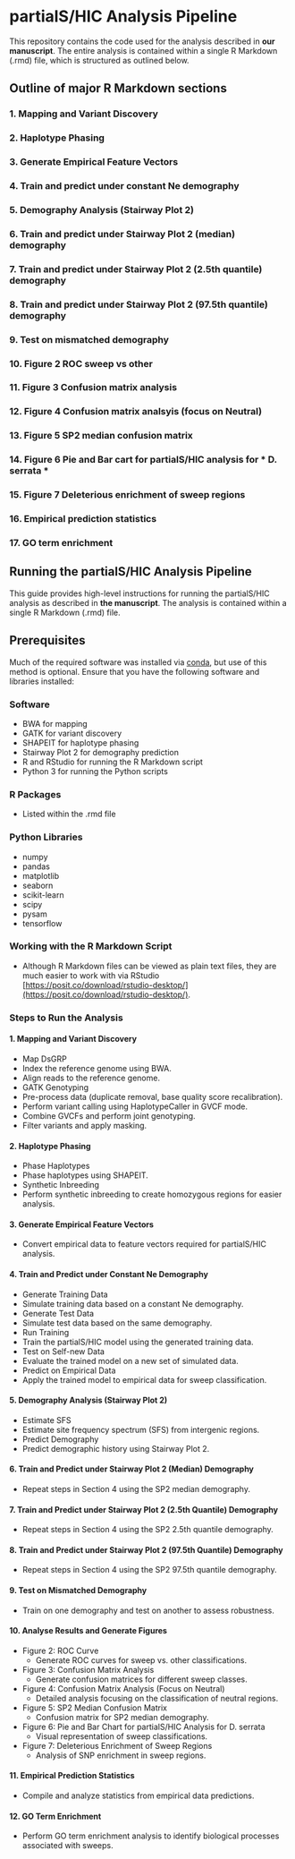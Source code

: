# partialS/HIC Analysis Pipeline
This repository contains the code used for the analysis described in **our manuscript**. The entire analysis is contained within a single R Markdown (.rmd) file, which is structured as outlined below.

## Outline of major R Markdown sections
### 1. Mapping and Variant Discovery
### 2. Haplotype Phasing
### 3. Generate Empirical Feature Vectors
### 4. Train and predict under constant Ne demography
### 5. Demography Analysis (Stairway Plot 2)
### 6. Train and predict under Stairway Plot 2 (median) demography
### 7. Train and predict under Stairway Plot 2 (2.5th quantile) demography
### 8. Train and predict under Stairway Plot 2 (97.5th quantile) demography
### 9. Test on mismatched demography
### 10. Figure 2 ROC sweep vs other
### 11. Figure 3 Confusion matrix analysis
### 12. Figure 4 Confusion matrix analsyis (focus on Neutral)
### 13. Figure 5 SP2 median confusion matrix
### 14. Figure 6 Pie and Bar cart for partialS/HIC analysis for * D. serrata *
### 15. Figure 7 Deleterious enrichment of sweep regions
### 16. Empirical prediction statistics
### 17. GO term enrichment

## Running the partialS/HIC Analysis Pipeline
This guide provides high-level instructions for running the partialS/HIC analysis as described in **the manuscript**. The analysis is contained within a single R Markdown (.rmd) file.

## Prerequisites
Much of the required software was installed via [conda](https://docs.anaconda.com/miniconda/miniconda-install/), but use of this method is optional. Ensure that you have the following software and libraries installed:

### Software
- BWA for mapping
- GATK for variant discovery
- SHAPEIT for haplotype phasing
- Stairway Plot 2 for demography prediction
- R and RStudio for running the R Markdown script
- Python 3 for running the Python scripts

### R Packages
- Listed within the .rmd file

### Python Libraries
- numpy
- pandas
- matplotlib
- seaborn
- scikit-learn
- scipy
- pysam
- tensorflow

### Working with the R Markdown Script
- Although R Markdown files can be viewed as plain text files, they are much easier to work with via RStudio [https://posit.co/download/rstudio-desktop/](https://posit.co/download/rstudio-desktop/).

### Steps to Run the Analysis
#### 1. Mapping and Variant Discovery
- Map DsGRP
- Index the reference genome using BWA.
- Align reads to the reference genome.
- GATK Genotyping
- Pre-process data (duplicate removal, base quality score recalibration).
- Perform variant calling using HaplotypeCaller in GVCF mode.
- Combine GVCFs and perform joint genotyping.
- Filter variants and apply masking.
#### 2. Haplotype Phasing
- Phase Haplotypes
- Phase haplotypes using SHAPEIT.
- Synthetic Inbreeding
- Perform synthetic inbreeding to create homozygous regions for easier analysis.
#### 3. Generate Empirical Feature Vectors
- Convert empirical data to feature vectors required for partialS/HIC analysis.
#### 4. Train and Predict under Constant Ne Demography
- Generate Training Data
- Simulate training data based on a constant Ne demography.
- Generate Test Data
- Simulate test data based on the same demography.
- Run Training
- Train the partialS/HIC model using the generated training data.
- Test on Self-new Data
- Evaluate the trained model on a new set of simulated data.
- Predict on Empirical Data
- Apply the trained model to empirical data for sweep classification.
#### 5. Demography Analysis (Stairway Plot 2)
- Estimate SFS
- Estimate site frequency spectrum (SFS) from intergenic regions.
- Predict Demography
- Predict demographic history using Stairway Plot 2.
#### 6. Train and Predict under Stairway Plot 2 (Median) Demography
- Repeat steps in Section 4 using the SP2 median demography.
#### 7. Train and Predict under Stairway Plot 2 (2.5th Quantile) Demography
- Repeat steps in Section 4 using the SP2 2.5th quantile demography.
#### 8. Train and Predict under Stairway Plot 2 (97.5th Quantile) Demography
- Repeat steps in Section 4 using the SP2 97.5th quantile demography.
#### 9. Test on Mismatched Demography
- Train on one demography and test on another to assess robustness.
#### 10. Analyse Results and Generate Figures
- Figure 2: ROC Curve
  - Generate ROC curves for sweep vs. other classifications.
- Figure 3: Confusion Matrix Analysis
  - Generate confusion matrices for different sweep classes.
- Figure 4: Confusion Matrix Analysis (Focus on Neutral)
  - Detailed analysis focusing on the classification of neutral regions.
- Figure 5: SP2 Median Confusion Matrix
  - Confusion matrix for SP2 median demography.
- Figure 6: Pie and Bar Chart for partialS/HIC Analysis for D. serrata
  - Visual representation of sweep classifications.
- Figure 7: Deleterious Enrichment of Sweep Regions
  - Analysis of SNP enrichment in sweep regions.
#### 11. Empirical Prediction Statistics
- Compile and analyze statistics from empirical data predictions.
#### 12. GO Term Enrichment
- Perform GO term enrichment analysis to identify biological processes associated with sweeps.

